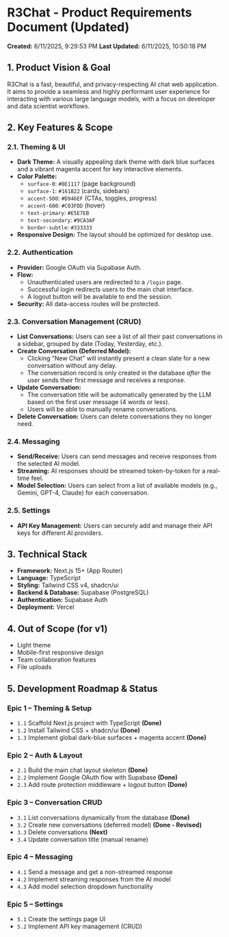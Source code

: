# R3Chat - Product Requirements Document (Updated)

**Created:** 6/11/2025, 9:29:53 PM
**Last Updated:** 6/11/2025, 10:50:18 PM

## 1. Product Vision & Goal

R3Chat is a fast, beautiful, and privacy-respecting AI chat web application. It aims to provide a seamless and highly performant user experience for interacting with various large language models, with a focus on developer and data scientist workflows.

## 2. Key Features & Scope

### 2.1. Theming & UI
*   **Dark Theme:** A visually appealing dark theme with dark blue surfaces and a vibrant magenta accent for key interactive elements.
*   **Color Palette:**
    *   `surface-0`: `#0E1117` (page background)
    *   `surface-1`: `#161B22` (cards, sidebars)
    *   `accent-500`: `#D946EF` (CTAs, toggles, progress)
    *   `accent-600`: `#C03FDD` (hover)
    *   `text-primary`: `#E5E7EB`
    *   `text-secondary`: `#9CA3AF`
    *   `border-subtle`: `#333333`
*   **Responsive Design:** The layout should be optimized for desktop use.

### 2.2. Authentication
*   **Provider:** Google OAuth via Supabase Auth.
*   **Flow:**
    *   Unauthenticated users are redirected to a `/login` page.
    *   Successful login redirects users to the main chat interface.
    *   A logout button will be available to end the session.
*   **Security:** All data-access routes will be protected.

### 2.3. Conversation Management (CRUD)
*   **List Conversations:** Users can see a list of all their past conversations in a sidebar, grouped by date (Today, Yesterday, etc.).
*   **Create Conversation (Deferred Model):**
    *   Clicking "New Chat" will instantly present a clean slate for a new conversation without any delay.
    *   The conversation record is only created in the database *after* the user sends their first message and receives a response.
*   **Update Conversation:**
    *   The conversation title will be automatically generated by the LLM based on the first user message (4 words or less).
    *   Users will be able to manually rename conversations.
*   **Delete Conversation:** Users can delete conversations they no longer need.

### 2.4. Messaging
*   **Send/Receive:** Users can send messages and receive responses from the selected AI model.
*   **Streaming:** AI responses should be streamed token-by-token for a real-time feel.
*   **Model Selection:** Users can select from a list of available models (e.g., Gemini, GPT-4, Claude) for each conversation.

### 2.5. Settings
*   **API Key Management:** Users can securely add and manage their API keys for different AI providers.

## 3. Technical Stack
*   **Framework:** Next.js 15+ (App Router)
*   **Language:** TypeScript
*   **Styling:** Tailwind CSS v4, shadcn/ui
*   **Backend & Database:** Supabase (PostgreSQL)
*   **Authentication:** Supabase Auth
*   **Deployment:** Vercel

## 4. Out of Scope (for v1)
*   Light theme
*   Mobile-first responsive design
*   Team collaboration features
*   File uploads

## 5. Development Roadmap & Status

### Epic 1 – Theming & Setup
*   `1.1` Scaffold Next.js project with TypeScript **(Done)**
*   `1.2` Install Tailwind CSS + shadcn/ui **(Done)**
*   `1.3` Implement global dark-blue surfaces + magenta accent **(Done)**

### Epic 2 – Auth & Layout
*   `2.1` Build the main chat layout skeleton **(Done)**
*   `2.2` Implement Google OAuth flow with Supabase **(Done)**
*   `2.3` Add route protection middleware + logout button **(Done)**

### Epic 3 – Conversation CRUD
*   `3.1` List conversations dynamically from the database **(Done)**
*   `3.2` Create new conversations (deferred model) **(Done - Revised)**
*   `3.3` Delete conversations **(Next)**
*   `3.4` Update conversation title (manual rename)

### Epic 4 – Messaging
*   `4.1` Send a message and get a non-streamed response
*   `4.2` Implement streaming responses from the AI model
*   `4.3` Add model selection dropdown functionality

### Epic 5 – Settings
*   `5.1` Create the settings page UI
*   `5.2` Implement API key management (CRUD)

